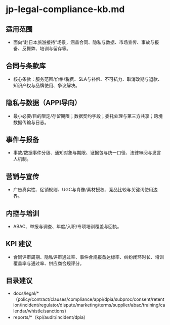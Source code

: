# jp-legal-compliance-kb.md

## 适用范围

- 面向“赴日本旅游接待”场景，涵盖合同、隐私与数据、市场宣传、事故与报备、反舞弊、培训与留存等。

## 合同与条款库

- 核心条款：服务范围/价格/税费、SLA与补偿、不可抗力、取消改期与退款、知识产权与品牌使用、争议解决。

## 隐私与数据（APPI导向）

- 最小必要/目的限定/存留期限；数据契约字段；委托处理与第三方共享；跨境数据传输与日志。

## 事件与报备

- 事故/数据事件分级、通知对象与期限、证据包与统一口径、法律审阅与发言人机制。

## 营销与宣传

- 广告真实性、促销规则、UGC与肖像/素材授权、竞品比较与关键词使用边界。

## 内控与培训

- ABAC、举报与调查、年度/入职/专项培训覆盖与回执。

## KPI 建议

- 合同评审周期、隐私评审通过率、事件合规报备达标率、纠纷闭环时长、培训覆盖率与通过率、供应商合规评分。

## 目录建议

- docs/legal/\*（policy/contract/clauses/compliance/appi/dpia/subproc/consent/retention/incident/regulator/dispute/marketing/terms/supplier/abac/training/calendar/whistle/sanctions）
- reports/\*（kpi/audit/incident/dpia）
